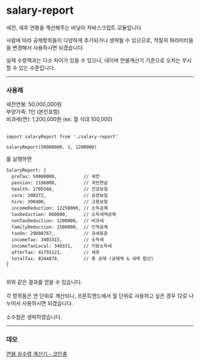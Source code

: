 salary-report
=============

세전, 세후 연봉을 계산해주는 바닐라 자바스크립트 모듈입니다

사람에 따라 공제항목들이 다양하게 추가되거나 생략될 수 있으므로, 적절히 파라미터들을 변경해서 사용하시면 되겠습니다.

실제 수령액과는 다소 차이가 있을 수 있으나, 네이버 연봉계산기 기준으로 오차는 무시할 수 있는 수준입니다.

---
### 사용례
세전연봉: 50,000,000원<br>
부양가족: 1인 (본인포함)<br>
비과세(연): 1,200,000원 (ex: 월 식대 100,000)<br><br>

    import salaryReport from './salary-report'

    salaryReport(50000000, 1, 1200000)
를 실행하면

    SalaryReport: {
      preTax: 50000000,          // 세전
      pension: 2196000,          // 국민연금
      health: 1705560,           // 건강보험
      care: 209272,              // 요양보험
      hire: 390400,              // 고용보험
      incomeDeduction: 12250000, // 소득공제
      taxDeduction: 660000,      // 소득세액공제
      nonTaxDeduction: 1200000,  // 비과세
      familyDeduction: 1500000,  // 인적공제
      taxOn: 29888767,           // 과세표준
      incomeTax: 3403315,        // 소득세
      incomeTaxLocal: 340331,    // 지방소득세
      afterTax: 41755121,        // 세후
      totalTax: 8244878,         // 총 공제 (공제액 & 세액 합산)
    }

<br>
위와 같은 결과를 얻을 수 있습니다.<br><br>
각 항목들은 연 단위로 계산되니, 프론트엔드에서 월 단위로 사용하고 싶은 경우 12로 나누어서 사용하시면 되겠습니다.<br><br>
소수점은 생략하였습니다.

---
### 데모

[연봉 실수령 계산기 - 코인충](https://coinsect.io/apps/salary)
